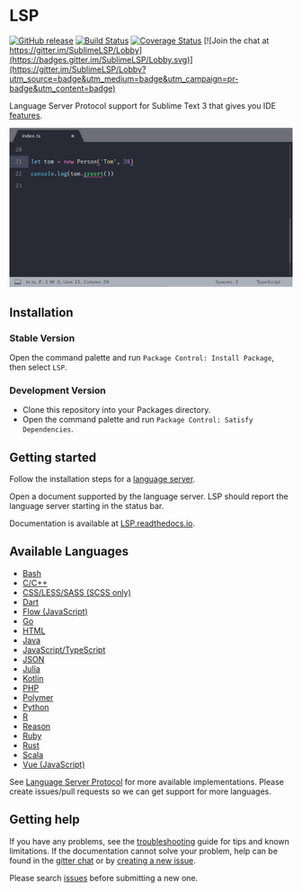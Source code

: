 # LSP

[![GitHub release](https://img.shields.io/github/release/tomv564/LSP.svg)](https://github.com/tomv564/LSP/releases) 
[![Build Status](https://travis-ci.org/tomv564/LSP.svg?branch=master)](https://travis-ci.org/tomv564/LSP) 
[![Coverage Status](https://coveralls.io/repos/github/tomv564/LSP/badge.svg?branch=master)](https://coveralls.io/github/tomv564/LSP?branch=master) 
[![Join the chat at https://gitter.im/SublimeLSP/Lobby](https://badges.gitter.im/SublimeLSP/Lobby.svg)](https://gitter.im/SublimeLSP/Lobby?utm_source=badge&utm_medium=badge&utm_campaign=pr-badge&utm_content=badge)

Language Server Protocol support for Sublime Text 3 that gives you IDE [features](https://lsp.readthedocs.io/en/latest/#features).

![diagnostics screen-shot](docs/images/showcase.gif "TypeScript Server Example")

## Installation

### Stable Version

Open the command palette and run `Package Control: Install Package`, then select `LSP`.


### Development Version

* Clone this repository into your Packages directory.
* Open the command palette and run `Package Control: Satisfy Dependencies`.


## Getting started

Follow the installation steps for a <a href="#available_languages">language server</a>.

Open a document supported by the language server. LSP should report the language server starting in the status bar.

Documentation is available at [LSP.readthedocs.io](https://LSP.readthedocs.io).


## Available Languages <a name="available_languages"></a>
* [Bash](https://lsp.readthedocs.io/en/latest/#bash)
* [C/C++](https://lsp.readthedocs.io/en/latest/#clangd)
* [CSS/LESS/SASS (SCSS only)](https://lsp.readthedocs.io/en/latest/#css)
* [Dart](https://lsp.readthedocs.io/en/latest/#dart)
* [Flow (JavaScript)](https://lsp.readthedocs.io/en/latest/#flow)
* [Go](https://lsp.readthedocs.io/en/latest/#go)
* [HTML](https://lsp.readthedocs.io/en/latest/#html)
* [Java](https://lsp.readthedocs.io/en/latest/#java)
* [JavaScript/TypeScript](https://lsp.readthedocs.io/en/latest/#typescript)
* [JSON](https://lsp.readthedocs.io/en/latest/#json)
* [Julia](https://lsp.readthedocs.io/en/latest/#julia)
* [Kotlin](https://lsp.readthedocs.io/en/latest/#kotlin)
* [PHP](https://lsp.readthedocs.io/en/latest/#php)
* [Polymer](https://lsp.readthedocs.io/en/latest/#polymer)
* [Python](https://lsp.readthedocs.io/en/latest/#python)
* [R](https://lsp.readthedocs.io/en/latest/#r)
* [Reason](https://lsp.readthedocs.io/en/latest/#reason)
* [Ruby](https://lsp.readthedocs.io/en/latest/#ruby)
* [Rust](https://lsp.readthedocs.io/en/latest/#rust)
* [Scala](https://lsp.readthedocs.io/en/latest/#scala)
* [Vue (JavaScript)](https://lsp.readthedocs.io/en/latest/#vue)

See [Language Server Protocol](https://microsoft.github.io/language-server-protocol/implementors/servers/) for more available implementations. Please create issues/pull requests so we can get support for more languages.

## Getting help

If you have any problems, see the [troubleshooting](https://lsp.readthedocs.io/en/latest/#troubleshooting) guide for tips and known limitations. If the documentation cannot solve your problem, help can be found in the [gitter chat](https://gitter.im/SublimeLSP) or by [creating a new issue](https://github.com/tomv564/LSP/issues).

Please search [issues](https://github.com/tomv564/LSP/issues) before submitting a new one.
